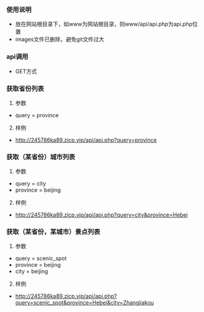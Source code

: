 ### 使用说明
- 放在网站根目录下，如www为网站根目录，则www/api/api.php为api.php位置
- images文件已删除，避免git文件过大

### api调用
- GET方式

### 获取省份列表
1. 参数   
- query = province
2. 样例   
- http://245786ka89.zicp.vip/api/api.php?query=province

### 获取（某省份）城市列表
1. 参数   
- query = city
- province = beijing
2. 样例   
- http://245786ka89.zicp.vip/api/api.php?query=city&province=Hebei

### 获取（某省份，某城市）景点列表
1. 参数   
- query = scenic_spot
- province = beijing
- city = beijing
2. 样例   
- http://245786ka89.zicp.vip/api/api.php?query=scenic_spot&province=Hebei&city=Zhangjiakou